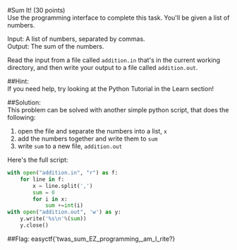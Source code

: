 #Sum It! (30 points)  
Use the programming interface to complete this task. You'll be given a list of numbers.  
  
Input: A list of numbers, separated by commas.  
Output: The sum of the numbers.  
  
Read the input from a file called `addition.in` that's in the current working directory, and then write your output to a file called `addition.out`.  
  
##Hint:  
If you need help, try looking at the Python Tutorial in the Learn section!  
  
##Solution:  
This problem can be solved with another simple python script, that does the following:  
1. open the file and separate the numbers into a list, `x`
2. add the numbers together and write them to `sum`
3. write `sum` to a new file, `addition.out`  
  
Here's the full script:  
```python
with open("addition.in", "r") as f:
    for line in f:
        x = line.split(',')
        sum = 0
        for i in x:
            sum +=int(i)
with open("addition.out", 'w') as y:
    y.write('%s\n'%(sum))
    y.close()
```  
  
##Flag: easyctf{'twas_sum_EZ_programming,_am_I_rite?}